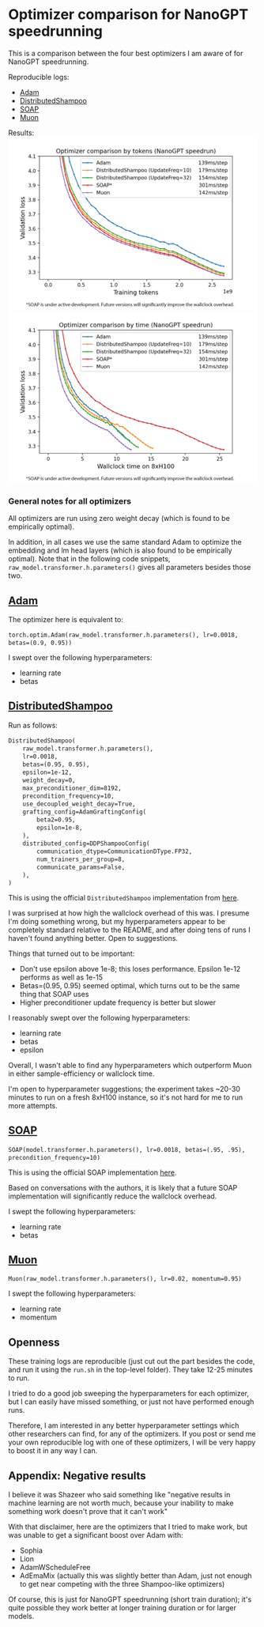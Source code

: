 # Optimizer comparison for NanoGPT speedrunning

This is a comparison between the four best optimizers I am aware of for NanoGPT speedrunning.

Reproducible logs:
* [Adam](95a9fd44-7c13-49c7-b324-3e7d9e23a499.txt)
* [DistributedShampoo](8bfe4e35-c3fc-4b70-a984-3be937b71ff3)
* [SOAP](e21a2838-a0f2-46f2-a247-db0021165682.txt)
* [Muon](8d6193f4-27fc-4e68-899f-af70019a4d54.txt)

Results:
![1](nanogpt_speedrun81w.png)
![2](nanogpt_speedrun82w.png)

### General notes for all optimizers

All optimizers are run using zero weight decay (which is found to be empirically optimal).

In addition, in all cases we use the same standard Adam to optimize the embedding and lm head layers (which is also found to be empirically optimal).
Note that in the following code snippets, `raw_model.transformer.h.parameters()` gives all parameters besides those two.

## [Adam](95a9fd44-7c13-49c7-b324-3e7d9e23a499.txt)
The optimizer here is equivalent to:
```
torch.optim.Adam(raw_model.transformer.h.parameters(), lr=0.0018, betas=(0.9, 0.95))
```

I swept over the following hyperparameters:
* learning rate
* betas

## [DistributedShampoo](8bfe4e35-c3fc-4b70-a984-3be937b71ff3.txt)
Run as follows:
```
DistributedShampoo(
    raw_model.transformer.h.parameters(),
    lr=0.0018,
    betas=(0.95, 0.95),
    epsilon=1e-12,
    weight_decay=0,
    max_preconditioner_dim=8192,
    precondition_frequency=10,
    use_decoupled_weight_decay=True,
    grafting_config=AdamGraftingConfig(
        beta2=0.95,
        epsilon=1e-8,
    ),   
    distributed_config=DDPShampooConfig(
        communication_dtype=CommunicationDType.FP32,
        num_trainers_per_group=8,
        communicate_params=False,
    ),   
)
```

This is using the official `DistributedShampoo` implementation from [here](https://github.com/facebookresearch/optimizers/tree/ad2809a291c01859f68fcabbcb49a2aa75fd7827/distributed_shampoo).

I was surprised at how high the wallclock overhead of this was. I presume I'm doing something wrong, but my hyperparameters appear
to be completely standard relative to the README, and after doing tens of runs I haven't found anything better.
Open to suggestions.

Things that turned out to be important:
* Don't use epsilon above 1e-8; this loses performance. Epsilon 1e-12 performs as well as 1e-15
* Betas=(0.95, 0.95) seemed optimal, which turns out to be the same thing that SOAP uses
* Higher preconditioner update frequency is better but slower

I reasonably swept over the following hyperparameters:
* learning rate
* betas
* epsilon

Overall, I wasn't able to find any hyperparameters which outperform Muon in either sample-efficiency or wallclock time.

I'm open to hyperparameter suggestions; the experiment takes ~20-30 minutes to run on a fresh 8xH100 instance, so it's not hard for me to run more attempts.

## [SOAP](e21a2838-a0f2-46f2-a247-db0021165682.txt)
```
SOAP(model.transformer.h.parameters(), lr=0.0018, betas=(.95, .95), precondition_frequency=10)
```

This is using the official SOAP implementation [here](https://github.com/nikhilvyas/SOAP/blob/bbce86e890d3b697380f4376acb600c2d6c3d203/soap.py).

Based on conversations with the authors, it is likely that a future SOAP implementation will significantly reduce the wallclock overhead.

I swept the following hyperparameters:
* learning rate
* betas

## [Muon](8d6193f4-27fc-4e68-899f-af70019a4d54.txt)
```
Muon(raw_model.transformer.h.parameters(), lr=0.02, momentum=0.95)
```

I swept the following hyperparameters:
* learning rate
* momentum


## Openness

These training logs are reproducible (just cut out the part besides the code, and run it using the `run.sh` in the top-level folder). They take 12-25 minutes to run.

I tried to do a good job sweeping the hyperparameters for each optimizer, but I can easily have missed something, or just not have performed enough runs.

Therefore, I am interested in any better hyperparameter settings which other researchers can find, for any of the optimizers.
If you post or send me your own reproducible log with one of these optimizers, I will be very happy to boost it in any way I can.

## Appendix: Negative results

I believe it was Shazeer who said something like "negative results in machine learning are not worth much, because your inability to make something work doesn't prove that it can't work"

With that disclaimer, here are the optimizers that I tried to make work, but was unable to get a significant boost over Adam with:
* Sophia
* Lion
* AdamWScheduleFree
* AdEmaMix (actually this was slightly better than Adam, just not enough to get near competing with the three Shampoo-like optimizers)

Of course, this is just for NanoGPT speedrunning (short train duration); it's quite possible they work better at longer training duration or for larger models.

